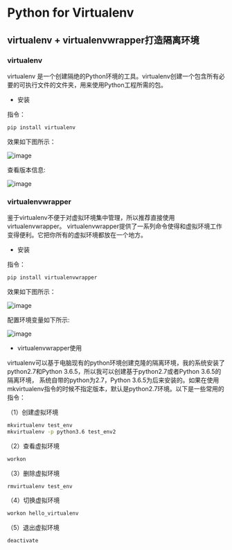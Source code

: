 # Python for Virtualenv

## virtualenv + virtualenvwrapper打造隔离环境

### virtualenv

virtualenv 是一个创建隔绝的Python环境的工具。virtualenv创建一个包含所有必要的可执行文件的文件夹，用来使用Python工程所需的包。

- 安装

指令：

```bash
pip install virtualenv
```

效果如下图所示：

![image](https://raw.githubusercontent.com/zhusheng/blog/master/python/01.png)

查看版本信息:

![image](https://raw.githubusercontent.com/zhusheng/blog/master/python/02.png)

### virtualenvwrapper

鉴于virtualenv不便于对虚拟环境集中管理，所以推荐直接使用virtualenvwrapper。 virtualenvwrapper提供了一系列命令使得和虚拟环境工作变得便利。它把你所有的虚拟环境都放在一个地方。

- 安装

指令：

```bash
pip install virtualenvwrapper
```

效果如下图所示：

![image](https://raw.githubusercontent.com/zhusheng/blog/master/python/03.png)

配置环境变量如下所示:

![image](https://raw.githubusercontent.com/zhusheng/blog/master/python/04.png)

- virtualenvwrapper使用

virtualenv可以基于电脑现有的python环境创建克隆的隔离环境，我的系统安装了python2.7和Python 3.6.5，所以我可以创建基于python2.7或者Python 3.6.5的隔离环境，
系统自带的python为2.7，Python 3.6.5为后来安装的。如果在使用mkvirtualenv指令的时候不指定版本，默认是python2.7环境。以下是一些常用的指令：

（1）创建虚拟环境

```bash
mkvirtualenv test_env
mkvirtualenv -p python3.6 test_env2
```

（2）查看虚拟环境

```bash
workon
```

（3）删除虚拟环境

```bash
rmvirtualenv test_env
```

（4）切换虚拟环境

```bash
workon hello_virtualenv
```

（5）退出虚拟环境

```bash
deactivate
```

